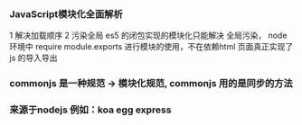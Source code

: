 ### JavaScript模块化全面解析


1 解决加载顺序
2 污染全局
es5  的闭包实现的模块化只能解决 全局污染，
node 环境中 require module.exports 进行模块的使用，不在依赖html 页面真正实现了js 的导入导出


### commonjs 是一种规范 -> 模块化规范, commonjs 用的是同步的方法
### 来源于nodejs  例如：koa egg express
